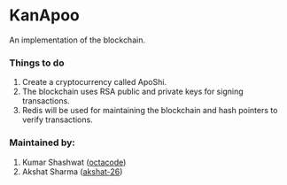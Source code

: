 # KanApoo
An implementation of the blockchain.

### Things to do 
1. Create a cryptocurrency called ApoShi.
2. The blockchain uses RSA public and private keys for signing transactions.
3. Redis will be used for maintaining the blockchain and hash pointers to verify transactions.

### Maintained by:
1. Kumar Shashwat ([octacode](https://github.com/octacode))
2. Akshat Sharma ([akshat-26](https://github.com/akshat-26))
